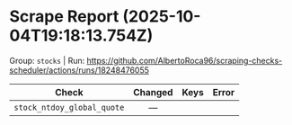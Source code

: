 # Scrape Report (2025-10-04T19:18:13.754Z)

Group: `stocks`  |  Run: https://github.com/AlbertoRoca96/scraping-checks-scheduler/actions/runs/18248476055

| Check | Changed | Keys | Error |
|---|:---:|:--|:--|
| `stock_ntdoy_global_quote` | — |  |  |
